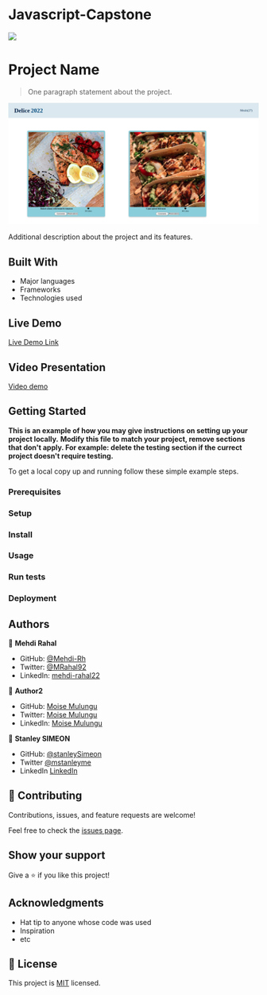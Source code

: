 # Javascript-Capstone

![](https://img.shields.io/badge/Microverse-blueviolet)

# Project Name

> One paragraph statement about the project.

![screenshot](./delicious-meal.png)



Additional description about the project and its features.

## Built With

- Major languages
- Frameworks
- Technologies used

## Live Demo

[Live Demo Link](https://livedemo.com)

## Video Presentation

[Video demo](https://www.loom.com/share/d94cb47c28e3407bb69af558e4d8fec6)


## Getting Started

**This is an example of how you may give instructions on setting up your project locally.**
**Modify this file to match your project, remove sections that don't apply. For example: delete the testing section if the currect project doesn't require testing.**


To get a local copy up and running follow these simple example steps.

### Prerequisites

### Setup

### Install

### Usage

### Run tests

### Deployment



## Authors

👤 **Mehdi Rahal**

- GitHub: [@Mehdi-Rh](https://github.com/Mehdi-Rh)
- Twitter: [@MRahal92](https://twitter.com/MRahal92)
- LinkedIn: [mehdi-rahal22](https://www.linkedin.com/in/mehdi-rahal22/)

👤 **Author2**

- GitHub: [Moise Mulungu](https://github.com/moise-mulungu)
- Twitter: [Moise Mulungu](https://twitter.com/moise_mulungu)
- LinkedIn: [Moise Mulungu](https://www.linkedin.com/in/mo%C3%AFse-mulungu-a939831b2/)

👤 **Stanley SIMEON**

- GitHub: [@stanleySimeon](https://github.com/stanleySimeon)
- Twitter [@mstanleyme](https://twitter.com/mstanleyme)
- LinkedIn [LinkedIn](https://www.linkedin.com/in/stanley-simeon-881091224/)

## 🤝 Contributing

Contributions, issues, and feature requests are welcome!

Feel free to check the [issues page](https://github.com/Mehdi-Rh/Javascript-Capstone/issues).

## Show your support

Give a ⭐️ if you like this project!

## Acknowledgments

- Hat tip to anyone whose code was used
- Inspiration
- etc

## 📝 License

This project is [MIT](./MIT.md) licensed.

